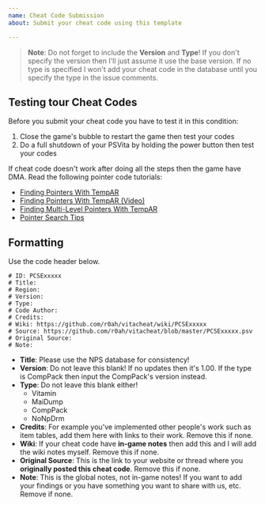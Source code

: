 ```yaml
---
name: Cheat Code Submission
about: Submit your cheat code using this template

---
```


> **Note**: Do not forget to include the **Version** and **Type**! If you don't specify the version then I'll just assume it use the base version. If no type is specified I won't add your cheat code in the database until you specify the type in the issue comments.	

## Testing tour Cheat Codes ##

Before you submit your cheat code you have to test it in this condition:

1. Close the game's bubble to restart the game then test your codes 
2. Do a full shutdown of your PSVita by holding the power button then test your codes

If cheat code doesn't work after doing all the steps then the game have DMA. Read the following pointer code tutorials:

* [Finding Pointers With TempAR](https://github.com/r0ah/vitacheat/wiki/Finding-Pointers-With-TempAR)
* [Finding Pointers With TempAR (Video)](https://github.com/r0ah/vitacheat/wiki/Finding-Pointers-With-TempAR-(Video))
* [Finding Multi-Level Pointers With TempAR](https://github.com/r0ah/vitacheat/wiki/Finding-Multi-Level-Pointers-With-TempAR)
* [Pointer Search Tips](https://github.com/r0ah/vitacheat/wiki/Pointer-Search-Tips)

## Formatting ##

Use the code header below.

~~~~
# ID: PCSExxxxx
# Title:
# Region:
# Version:
# Type:
# Code Author:
# Credits:
# Wiki: https://github.com/r0ah/vitacheat/wiki/PCSExxxxx
# Source: https://github.com/r0ah/vitacheat/blob/master/PCSExxxxx.psv
# Original Source:
# Note:
~~~~

* **Title**: Please use the NPS database for consistency!
* **Version**: Do not leave this blank! If no updates then it's 1.00. If the type is CompPack then input the CompPack's version instead.
* **Type**: Do not leave this blank either!
   * Vitamin
   * MaiDump
   * CompPack
   * NoNpDrm
* **Credits**: For example you've implemented other people's work such as item tables, add them here with links to their work. Remove this if none.
* **Wiki**: If your cheat code have **in-game notes** then add this and I will add the wiki notes myself. Remove this if none.
* **Original Source**: This is the link to your website or thread where you **originally posted this cheat code**. Remove this if none.
* **Note**: This is the global notes, not in-game notes! If you want to add your findings or you have something you want to share with us, etc. Remove if none.
